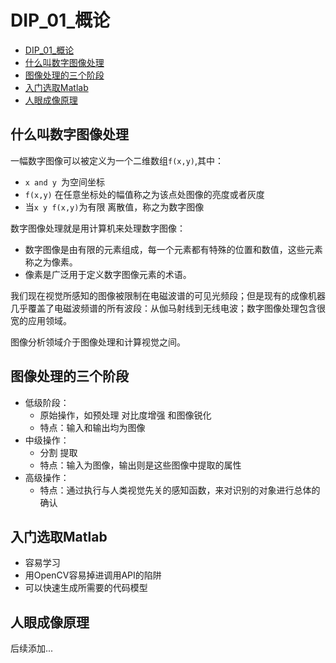 # DIP_01_概论

- [DIP_01_概论](#DIP_01_概论)
- [什么叫数字图像处理](#什么叫数字图像处理)
- [图像处理的三个阶段](#图像处理的三个阶段)
- [入门选取Matlab](#入门选取Matlab)
- [人眼成像原理](#人眼成像原理)

## 什么叫数字图像处理

一幅数字图像可以被定义为一个二维数组`f(x,y)`,其中：

- `x and y `为空间坐标
- `f(x,y)` 在任意坐标处的幅值称之为该点处图像的亮度或者灰度 
- 当`x y f(x,y)`为有限 离散值，称之为数字图像

数字图像处理就是用计算机来处理数字图像：

- 数字图像是由有限的元素组成，每一个元素都有特殊的位置和数值，这些元素称之为像素。
- 像素是广泛用于定义数字图像元素的术语。

我们现在视觉所感知的图像被限制在电磁波谱的可见光频段；但是现有的成像机器几乎覆盖了电磁波频谱的所有波段：从伽马射线到无线电波；数字图像处理包含很宽的应用领域。

图像分析领域介于图像处理和计算视觉之间。

## 图像处理的三个阶段

- 低级阶段：
  - 原始操作，如预处理 对比度增强 和图像锐化
  - 特点：输入和输出均为图像
- 中级操作：
  - 分割 提取
  - 特点：输入为图像，输出则是这些图像中提取的属性
- 高级操作：
  - 特点：通过执行与人类视觉先关的感知函数，来对识别的对象进行总体的确认

## 入门选取Matlab

- 容易学习
- 用OpenCV容易掉进调用API的陷阱
- 可以快速生成所需要的代码模型

## 人眼成像原理

后续添加...
